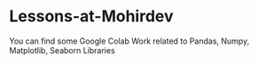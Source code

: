 # Lessons-at-Mohirdev
You can find some Google Colab Work  related to Pandas, Numpy, Matplotlib, Seaborn Libraries
